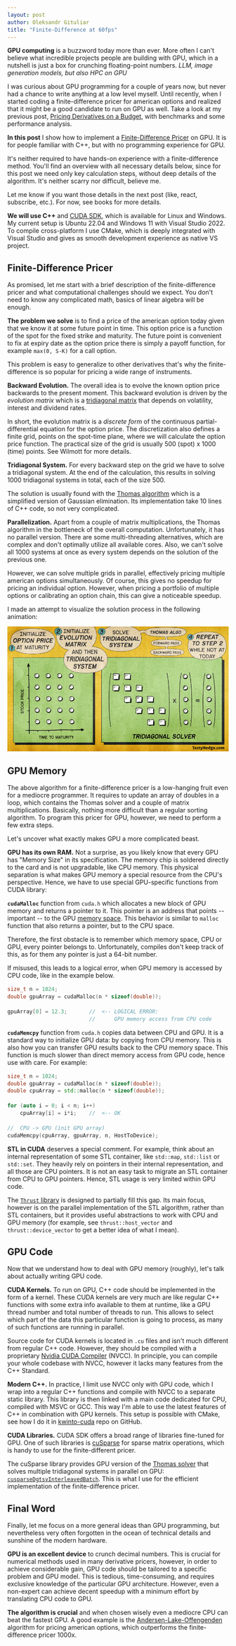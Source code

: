 ```yaml
---
layout: post
author: Oleksandr Gituliar
title: "Finite-Difference at 60fps"
---
```


**GPU computing** is a buzzword today more than ever. More often I can't believe what incredible
projects people are building with GPU, which in a nutshell is just a box for crunching
floating-point numbers. _LLM, image generation models, but also HPC on GPU_

I was curious about GPU programming for a couple of years now, but never had a chance to write
anything at a low level myself. Until recently, when I started coding a finite-difference pricer for
american options and realized that it might be a good candidate to run on GPU as well. Take a look
at my previous post, [Pricing Derivatives on a Budget](), with benchmarks and some performance
analysis.

**In this post** I show how to implement a
[Finite-Difference Pricer](https://en.wikipedia.org/wiki/Finite_difference_methods_for_option_pricing#External_links)
on GPU. It is for people familiar with C++, but with no programming experience for GPU.

It's neither required to have hands-on experience with a finite-difference method. You'll find an
overview with all necessary details below, since for this post we need only key calculation steps,
without deep details of the algorithm. It's neither scarry nor difficult, believe me.

Let me know if you want those details in the next post (like, react, subscribe, etc.). For now, see
books for more details.

**We will use C++** and [CUDA SDK](https://developer.nvidia.com/cuda-toolkit), which is available
for Linux and Windows. My current setup is Ubuntu 22.04 and Windows 11 with Visual Studio 2022. To
compile cross-platform I use CMake, which is deeply integrated with Visual Studio and gives as
smooth development experience as native VS project.

## Finite-Difference Pricer

As promised, let me start with a brief description of the finite-difference pricer and what
computational challenges should we expect. You don't need to know any complicated math, basics of
linear algebra will be enough.

**The problem we solve** is to find a price of the american option today given that we know it at
some future point in time. This option price is a function of the spot for the fixed strike and
maturity. The future point is convenient to fix at expiry date as the option price there is simply a
payoff function, for example `max(0, S-K)` for a call option.

This problem is easy to generalize to other derivatives that's why the finite-difference is so
popular for pricing a wide range of instruments.

**Backward Evolution.** The overall idea is to evolve the known option price backwards to the
present moment. This backward evolution is driven by the _evolution matrix_ which is a
[tridiagonal matrix](https://en.wikipedia.org/wiki/Tridiagonal_matrix) that depends on volatility,
interest and dividend rates.

In short, the evolution matrix is a _discrete form_ of the continuous partial-differential equation
for the option price. The discretization also defines a finite grid, points on the spot-time plane,
where we will calculate the option price function. The practical size of the grid is usually 500
(spot) x 1000 (time) points. See Wilmott for more details.

**Tridiagonal System.** For every backward step on the grid we have to solve a tridiagonal system.
At the end of the calculation, this results in solving 1000 tridiagonal systems in total, each of
the size 500.

The solution is usually found with the
[Thomas algorithm](https://en.wikipedia.org/wiki/Tridiagonal_matrix_algorithm) which is a simplified
version of Gaussian elimination. Its implementation take 10 lines of C++ code, so not very
complicated.

**Parallelization.** Apart from a couple of matrix multiplications, the Thomas algorithm in the
bottleneck of the overall computation. Unfortunately, it has no parallel version. There are some
multi-threading alternatives, which are complex and don't optimally utilize all available cores.
Also, we can't solve all 1000 systems at once as every system depends on the solution of the
previous one.

However, we can solve multiple grids in parallel, effectively pricing multiple american options
simultaneously. Of course, this gives no speedup for pricing an individual option. However, when
pricing a portfolio of multiple options or calibrating an option chain, this can give a noticeable
speedup.

I made an attempt to visualize the solution process in the following animation:

<!-- ![CPU](/assets/img/fd-cpu-comics.gif) -->

![CPU](/assets/img/fd-video.gif)

## GPU Memory

The above algorithm for a finite-difference pricer is a low-hanging fruit even for a mediocre
programmer. It requires to update an array of doubles in a loop, which contains the Thomas solver
and a couple of matrix multiplications. Basically, nothing more difficult than a regular sorting
algorithm. To program this pricer for GPU, however, we need to perform a few extra steps.

Let's uncover what exactly makes GPU a more complicated beast.

**GPU has its own RAM.** Not a surprise, as you likely know that every GPU has "Memory Size" in its
specification. The memory chip is soldered directly to the card and is not upgradable, like CPU
memory. This physical separation is what makes GPU memory a special resource from the CPU's
perspective. Hence, we have to use special GPU-specific functions from CUDA library:

**`cudaMalloc`** function from `cuda.h` which allocates a new block of GPU memory and returns a
pointer to it. This pointer is an address that points -- important -- to the GPU
[memory space](https://en.wikipedia.org/wiki/Address_space). This behavior is similar to `malloc`
function that also returns a pointer, but to the CPU space.

Therefore, the first obstacle is to remember which memory space, CPU or GPU, every pointer belongs
to. Unfortunately, compiles don't keep track of this, as for them any pointer is just a 64-bit
number.

If misused, this leads to a logical error, when GPU memory is accessed by CPU code, like in the
example below.

```cpp
size_t n = 1024;
double gpuArray = cudaMalloc(n * sizeof(double));

gpuArray[0] = 12.3;       //  <-- LOGICAL ERROR:
                          //      GPU memory access from CPU code
```

**`cudaMemcpy`** function from `cuda.h` copies data between CPU and GPU. It is a standard way to
initialize GPU data: by copying from CPU memory. This is also how you can transfer GPU results back
to the CPU memory space. This function is much slower than direct memory access from GPU code, hence
use with care. For example:

```cpp
size_t n = 1024;
double gpuArray = cudaMalloc(n * sizeof(double));
double cpuArray = std::malloc(n * sizeof(double));

for (auto i = 0; i < n; i++)
    cpuArray[i] = i*i;    //  <-- OK

//  CPU -> GPU (init GPU array)
cudaMemcpy(cpuArray, gpuArray, n, HostToDevice);
```

**STL in CUDA** deserves a special comment. For example, think about an internal representation of
some STL container, like `std::map`, `std::list` or `std::set`. They heavily rely on pointers in
their internal representation, and all those are CPU pointers. It is not an easy task to migrate an
STL container from CPU to GPU pointers. Hence, STL usage is very limited within GPU code.

The [`Thrust` library](https://thrust.github.io/) is designed to partially fill this gap. Its main
focus, however is on the parallel implementation of the STL algorithm, rather than STL containers,
but it provides useful abstractions to work with CPU and GPU memory (for example, see
`thrust::host_vector` and `thrust::device_vector` to get a better idea of what I mean).

## GPU Code

Now that we understand how to deal with GPU memory (roughly), let's talk about actually writing GPU
code.

**CUDA Kernels.** To run on GPU, C++ code should be implemented in the form of a kernel. These CUDA
kernels are very much are like regular C++ functions with some extra info available to them at
runtime, like a GPU thread number and total number of threads to run. This allows to select which
part of the data this particular function is going to process, as many of such functions are running
in parallel.

Source code for CUDA kernels is located in `.cu` files and isn't much different from regular C++
code. However, they should be compiled with a proprietary
[Nvidia CUDA Compiler](https://en.wikipedia.org/wiki/Nvidia_CUDA_Compiler) (NVCC). In principle, you
can compile your whole codebase with NVCC, however it lacks many features from the C++ Standard.

**Modern C++.** In practice, I limit use NVCC only with GPU code, which I wrap into a regular C++
functions and compile with NVCC to a separate static library. This library is then linked with a
main code dedicated for CPU, compiled with MSVC or GCC. This way I'm able to use the latest features
of C++ in combination with GPU kernels. This setup is possible with CMake, see how I do it in
[kwinto-cuda](https://github.com/gituliar/kwinto-cuda) repo on GitHub.

**CUDA Libraries.** CUDA SDK offers a broad range of libraries fine-tuned for GPU. One of such
libraries is [cuSparse](https://developer.nvidia.com/cusparse) for sparse matrix operations, which
is handy to use for the finite-different pricer.

The cuSparse library provides GPU version of the
[Thomas solver](https://en.wikipedia.org/wiki/Tridiagonal_matrix_algorithm) that solves multiple
tridiagonal systems in parallel on GPU:
[`cusparseDgtsvInterleavedBatch`](https://docs.nvidia.com/cuda/cusparse/#gtsvInterleavedBatch). This
is what I use for the efficient implementation of the finite-difference pricer.

## Final Word

Finally, let me focus on a more general ideas than GPU programming, but nevertheless very often
forgotten in the ocean of technical details and sunshine of the modern hardware.

**GPU is an excellent device** to crunch decimal numbers. This is crucial for numerical methods used
in many derivative pricers, however, in order to achieve considerable gain, GPU code should be
tailored to a specific problem and GPU model. This is tedious, time-consuming, and requires
exclusive knowledge of the particular GPU architecture. However, even a non-expert can achieve
decent speedup with a minimum effort by translating CPU code to GPU.

**The algorithm is crucial** and when chosen wisely even a mediocre CPU can beat the fastest GPU. A
good example is the
[Andersen-Lake-Offengenden](https://papers.ssrn.com/sol3/papers.cfm?abstract_id=2547027) algorithm
for pricing american options, which outperforms the finite-difference pricer 1000x.
